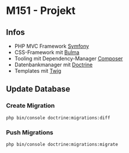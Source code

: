 # M151 - Projekt

## Infos

- PHP MVC Framework [Symfony](https://symfony.com/)
- CSS-Framework mit [Bulma](https://bulma.io/)
- Tooling mit Dependency-Manager [Composer](https://getcomposer.org/)
- Datenbankmanager mit [Doctrine](https://www.doctrine-project.org/)
- Templates mit [Twig](https://twig.symfony.com/doc/3.x/)

## Update Database

### Create Migration

    php bin/console doctrine:migrations:diff

### Push Migrations

    php bin/console doctrine:migrations:migrate

